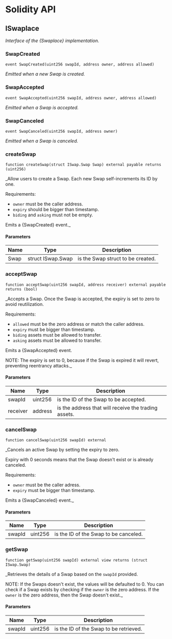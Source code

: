 # Solidity API

## ISwaplace

_Interface of the {Swaplace} implementation._

### SwapCreated

```solidity
event SwapCreated(uint256 swapId, address owner, address allowed)
```

_Emitted when a new Swap is created._

### SwapAccepted

```solidity
event SwapAccepted(uint256 swapId, address owner, address allowed)
```

_Emitted when a Swap is accepted._

### SwapCanceled

```solidity
event SwapCanceled(uint256 swapId, address owner)
```

_Emitted when a Swap is canceled._

### createSwap

```solidity
function createSwap(struct ISwap.Swap Swap) external payable returns (uint256)
```

_Allow users to create a Swap. Each new Swap self-increments its ID by one.

Requirements:

- `owner` must be the caller address.
- `expiry` should be bigger than timestamp.
- `biding` and `asking` must not be empty.

Emits a {SwapCreated} event._

#### Parameters

| Name | Type | Description |
| ---- | ---- | ----------- |
| Swap | struct ISwap.Swap | is the Swap struct to be created. |

### acceptSwap

```solidity
function acceptSwap(uint256 swapId, address receiver) external payable returns (bool)
```

_Accepts a Swap. Once the Swap is accepted, the expiry is set
to zero to avoid reutilization.

Requirements:

- `allowed` must be the zero address or match the caller address.
- `expiry` must be bigger than timestamp.
- `biding` assets must be allowed to transfer.
- `asking` assets must be allowed to transfer.

Emits a {SwapAccepted} event.

NOTE: The expiry is set to 0, because if the Swap is expired it
will revert, preventing reentrancy attacks._

#### Parameters

| Name | Type | Description |
| ---- | ---- | ----------- |
| swapId | uint256 | is the ID of the Swap to be accepted. |
| receiver | address | is the address that will receive the trading assets. |

### cancelSwap

```solidity
function cancelSwap(uint256 swapId) external
```

_Cancels an active Swap by setting the expiry to zero.

Expiry with 0 seconds means that the Swap doesn't exist
or is already canceled.

Requirements:

- `owner` must be the caller adress.
- `expiry` must be bigger than timestamp.

Emits a {SwapCanceled} event._

#### Parameters

| Name | Type | Description |
| ---- | ---- | ----------- |
| swapId | uint256 | is the ID of the Swap to be canceled. |

### getSwap

```solidity
function getSwap(uint256 swapId) external view returns (struct ISwap.Swap)
```

_Retrieves the details of a Swap based on the `swapId` provided.

NOTE: If the Swaps doesn't exist, the values will be defaulted to 0.
You can check if a Swap exists by checking if the `owner` is the zero address.
If the `owner` is the zero address, then the Swap doesn't exist._

#### Parameters

| Name | Type | Description |
| ---- | ---- | ----------- |
| swapId | uint256 | is the ID of the Swap to be retrieved. |

